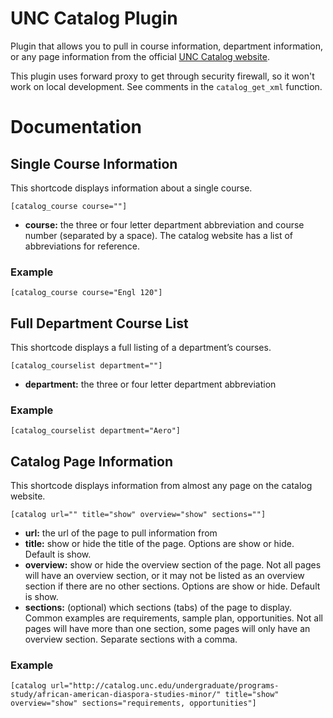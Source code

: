 # UNC Catalog Plugin
Plugin that allows you to pull in course information, department information, or any page information from the official [UNC Catalog website](http://catalog.unc.edu).

This plugin uses forward proxy to get through security firewall, so it won't work on local development. See comments in the `catalog_get_xml` function.

# Documentation
## Single Course Information
This shortcode displays information about a single course.

`[catalog_course course=""]`

* **course:** the three or four letter department abbreviation and course number (separated by a space). The catalog website has a list of abbreviations for reference.

### Example
`[catalog_course course="Engl 120"]`

## Full Department Course List
This shortcode displays a full listing of a department’s courses.

`[catalog_courselist department=""]`

* **department:** the three or four letter department abbreviation

### Example
`[catalog_courselist department="Aero"]`

## Catalog Page Information
This shortcode displays information from almost any page on the catalog website.

`[catalog url="" title="show" overview="show" sections=""]`

* **url:** the url of the page to pull information from
* **title:** show or hide the title of the page. Options are show or hide. Default is show.
* **overview:** show or hide the overview section of the page. Not all pages will have an overview section, or it may not be listed as an overview section if there are no other sections. Options are show or hide. Default is show.
* **sections:** (optional) which sections (tabs) of the page to display. Common examples are requirements, sample plan, opportunities. Not all pages will have more than one section, some pages will only have an overview section. Separate sections with a comma.

### Example
`[catalog url="http://catalog.unc.edu/undergraduate/programs-study/african-american-diaspora-studies-minor/" title="show" overview="show" sections="requirements, opportunities"]`
